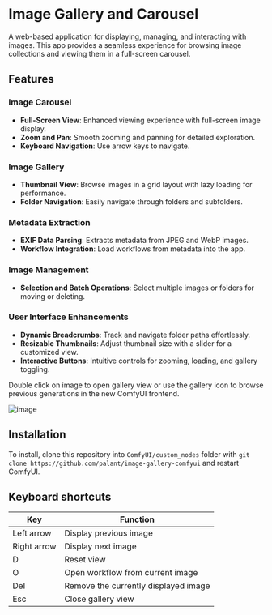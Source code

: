 # Image Gallery and Carousel

A web-based application for displaying, managing, and interacting with images. This app provides a seamless experience for browsing image collections and viewing them in a full-screen carousel.

## Features

### Image Carousel
- **Full-Screen View**: Enhanced viewing experience with full-screen image display.
- **Zoom and Pan**: Smooth zooming and panning for detailed exploration.
- **Keyboard Navigation**: Use arrow keys to navigate.

### Image Gallery
- **Thumbnail View**: Browse images in a grid layout with lazy loading for performance.
- **Folder Navigation**: Easily navigate through folders and subfolders.

### Metadata Extraction
- **EXIF Data Parsing**: Extracts metadata from JPEG and WebP images.
- **Workflow Integration**: Load workflows from metadata into the app.

### Image Management
- **Selection and Batch Operations**: Select multiple images or folders for moving or deleting.

### User Interface Enhancements
- **Dynamic Breadcrumbs**: Track and navigate folder paths effortlessly.
- **Resizable Thumbnails**: Adjust thumbnail size with a slider for a customized view.
- **Interactive Buttons**: Intuitive controls for zooming, loading, and gallery toggling.

Double click on image to open gallery view or use the gallery icon to browse previous generations in the new ComfyUI frontend.


![image](https://github.com/user-attachments/assets/ef65ee7a-c7a3-4486-8057-d947eddeea7a)

## Installation

To install, clone this repository into `ComfyUI/custom_nodes` folder with `git clone https://github.com/palant/image-gallery-comfyui` and restart ComfyUI.

## Keyboard shortcuts

| Key         | Function                             |
|-------------|--------------------------------------|
| Left arrow  | Display previous image               |
| Right arrow | Display next image                   |
| D           | Reset view                           |
| O           | Open workflow from current image      |
| Del         | Remove the currently displayed image |
| Esc         | Close gallery view                   |
